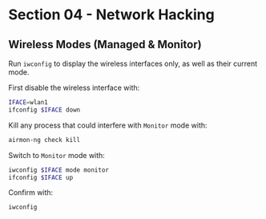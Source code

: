 # Section 04 - Network Hacking

## Wireless Modes (Managed & Monitor)

Run `iwconfig` to display the wireless interfaces only, as well as their current mode.

First disable the wireless interface with:
```bash
IFACE=wlan1
ifconfig $IFACE down
```

Kill any process that could interfere with `Monitor` mode with:
```bash
airmon-ng check kill
````

Switch to `Monitor` mode with:
```bash
iwconfig $IFACE mode monitor
ifconfig $IFACE up
```

Confirm with:
```bash
iwconfig
```